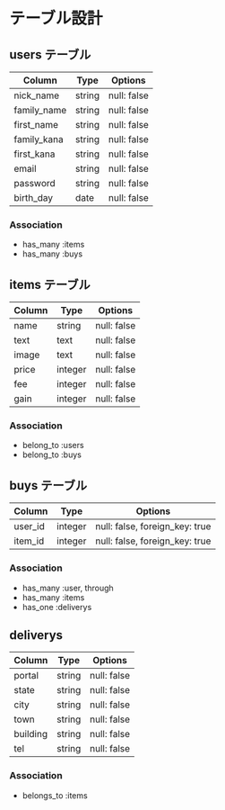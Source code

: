 # テーブル設計

## users テーブル

| Column      | Type   | Options     |
|-------------|--------|-------------|
| nick_name   | string | null: false |
| family_name | string | null: false |
| first_name  | string | null: false |
| family_kana | string | null: false |
| first_kana  | string | null: false |
| email       | string | null: false |
| password    | string | null: false |
| birth_day   | date   | null: false |

### Association
- has_many :items
- has_many :buys


## items テーブル
| Column         | Type    | Options                        |
|----------------|---------|--------------------------------|
| name           | string  | null: false                    |
| text           | text    | null: false                    |
| image          | text    | null: false                    |
| price          | integer | null: false                    |
| fee            | integer | null: false                    |
| gain           | integer | null: false                    |

### Association
- belong_to :users
- belong_to :buys


## buys テーブル
| Column    | Type    | Options                        |
|-----------|---------|--------------------------------|
| user_id   | integer | null: false, foreign_key: true |
| item_id   | integer | null: false, foreign_key: true |

### Association
- has_many :user, through
- has_many :items
- has_one  :deliverys


## deliverys
| Column    | Type    | Options                        |
|-----------|---------|--------------------------------|
| portal    | string  | null: false                    |
| state     | string  | null: false                    |
| city      | string  | null: false                    |
| town      | string  | null: false                    |
| building  | string  | null: false                    |
| tel       | string  | null: false                    |

### Association
- belongs_to :items
